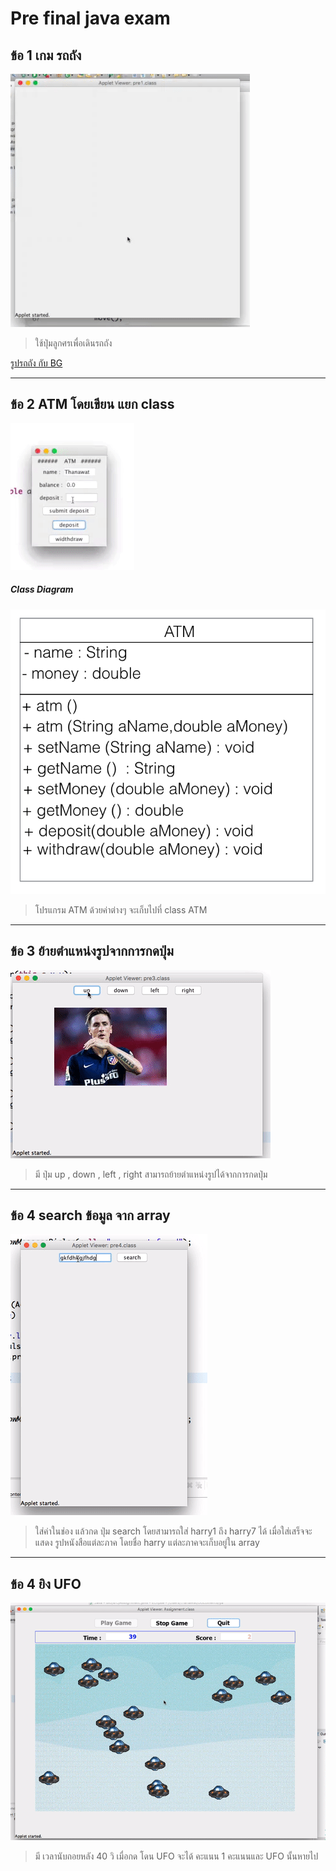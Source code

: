 # Pre final java exam
##  ข้อ 1 เกม รถถัง
![ screenshot](pic/pre1.gif)


 > ใช้ปุ่มลูกศรเพื่อเดินรถถัง


[รูปรถถัง กับ BG](https://goo.gl/photos/2CRpaccnpGDcjEjU7)




***
## ข้อ 2 ATM โดยเขียน แยก class
![ screenshot](pic/pre2.gif)
<br>
##### Class Diagram
![ screenshot](pic/pre-di.png)

> โปรแกรม ATM ด้วยค่าต่างๆ จะเก็บไปที่ class ATM
***

## ข้อ 3 ย้ายตำแหน่งรูปจากการกดปุ่ม
![ screenshot](pic/pre3.gif)
> มี ปุ่ม up , down , left , right สามารถย้ายตำแหน่งรูปได้จากการกดปุ่ม
***
## ข้อ 4 search ข้อมูล จาก array
![ screenshot](pic/pre4.gif)
> ใส่ค่าในช่อง แล้วกด ปุ่ม search โดยสามารถใส่ harry1 ถึง harry7 ได้ เมื่อใส่เสร็จจะแสดง รูปหนังสือแต่ละภาค โดยชื่อ harry แต่ละภาคจะเก็บอยู่ใน array
***
## ข้อ 4 ยิง UFO
![ screenshot](pic/pre5.gif)
> มี เวลานับถอยหลัง 40 วิ เมื่อกด โดน UFO  จะได้ คะแนน  1 คะแนนและ UFO นั้นหายไป
